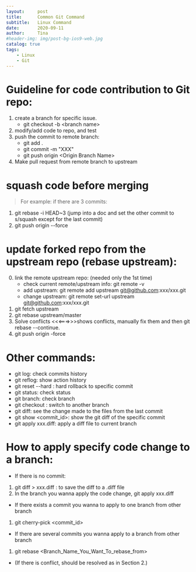 ```yaml
---
layout:     post
title:      Common Git Command
subtitle:   Linux Command
date:       2020-09-11
author:     Tina
#header-img: img/post-bg-ios9-web.jpg
catalog: true
tags:
    - Linux
    - Git
---
```

# Guideline for code contribution to Git repo:
1. create a branch for specific issue.
    * git checkout -b \<branch name\>
2. modify/add code to repo, and test
3. push the commit to remote branch:
    * git add .
    * git commit -m "XXX"
    * git push origin \<Origin Branch Name\>
4. Make pull request from remote branch to upstream

# squash code before merging
>For example: if there are 3 commits:
1. git rebase -i HEAD~3
(jump into a doc and set the other commit to s/squash except for the last commit)
2. git push origin <branch name> --force

# update forked repo from the upstream repo (rebase upstream):
0. link the remote upstream repo: (needed only the 1st time)
    * check current remote/upstream info: git remote -v 
    * add upstream: git remote add upstream git@github.com:xxx/xxx.git
    * change upstream: git remote set-url upstream git@github.com:xxx/xxx.git
1. git fetch upstream
2. git rebase upstream/master
6. Solve conflicts
<<<===>>>shows conflicts, manually fix them and then git rebase --continue.
7. git push origin <branchname> -force

# Other commands:
* git log: check commits history
* git reflog: show action history
* git reset --hard <commit ID>: hard rollback to specific commit
* git status: check status
* git branch: check branch
* git checkout <branch name>: switch to another branch
* git diff: see the change made to the files from the last commit
* git show <commit_id>: show the git diff of the specific commit
* git apply xxx.diff: apply a diff file to current branch

# How to apply specify code change to a branch:
* If there is no commit:
1. git diff > xxx.diff : to save the diff to a .diff file
2. In the branch you wanna apply the code change, git apply xxx.diff
* If there exists a commit you wanna to apply to one branch from other branch
1. git cherry-pick <commit_id>
* If there are several commits you wanna apply to a branch from other branch
1. git rebase <Branch_Name_You_Want_To_rebase_from>

* (If there is conflict, should be resolved as in Section 2.)
